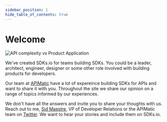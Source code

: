 ```yaml
---
sidebar_position: 1
hide_table_of_contents: true
---
```


# Welcome

![API complexity vs Product Application](/img/logo-var4.svg#logo) 

We've created SDKs.io for teams building SDKs. You could be a leader, architect, engineer, designer or some other role involved with building products for developers. 

Our team at [APIMatic](https://www.apimatic.io/) have a lot of expereince building SDKs for APIs and want to share it with you. Throughout the site we share our opinion on a range of topics informed by our experiences. 

We don't have all the answers and invite you to share your thoughts with us. Reach out to me, [Sid Maestre](mailto:sid.maestre@apimatic.io), VP of Developer Relations or the APIMatic team on [Twitter](https://twitter.com/APIMatic). We want to hear your stories and include them on SDKs.io.
